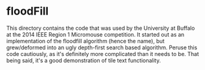 # floodFill

This directory contains the code that was used by the University at Buffalo at
the 2014 IEEE Region 1 Micromouse competition. It started out as an
implementation of the floodfill algorithm (hence the name), but grew/deformed
into an ugly depth-first search based algorithm. Peruse this code cautiously,
as it's definitely more complicated than it needs to be. That being said, it's
a good demonstration of tile text functionality.
